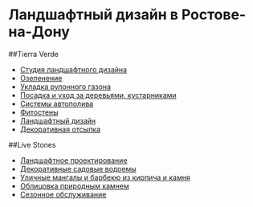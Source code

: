 # Ландшафтный дизайн в Ростове-на-Дону
##Tierra Verde
<ul>
  <li><a href="https://tierra-verde.ru/">Студия ландшафтного дизайна</a></li>
 <li><a href="https://tierra-verde.ru/ozelenenie/">Oзеленение</a></li>
<li><a href="https://tierra-verde.ru/ozelenenie/rulonnyj-gazon/">Укладка рулонного газона</a></li>
  <li><a href="https://tierra-verde.ru/ozelenenie/posadka-rastenij/">Посадка и уход за деревьями, кустарниками</a></li>
  <li><a href="https://tierra-verde.ru/ozelenenie/montazh-avtopoliva/">Системы автополива</a></li>
    <li><a href="https://tierra-verde.ru//fitosteny/">Фитостены</a></li>
  <li><a href="https://tierra-verde.ru/landshaftny-dizain/">Ландшафтный дизайн</a></li>
<li><a href="https://tierra-verde.ru/landshaftny-dizain/dekorativnaya-otsypka/">Декоративная отсыпка</a></li>
   </ul>
   ##Live Stones
    <ul>
 <li><a href="https://live-stones.ru/blagoustroystvo/landshaftnoe-proektirovanie">Ландшафтное проектирование</a></li>
 <li><a href="https://live-stones.ru/kamen/vodopady-vodoemy">Декоративные садовые водоемы</a></li>
<li><a href="https://live-stones.ru/kamen/mangaly-barbeque">Уличные мангалы и барбекю из кирпича и камня</a></li>
<li><a href="https://live-stones.ru/kamen/oblitsovka-kamnem">Облицовка природным камнем</a></li>
  <li><a href="https://live-stones.ru/ozelenenie/sezonnoe-obsluzhivanie">Сезонное обслуживание</a></li>
  </ul>
